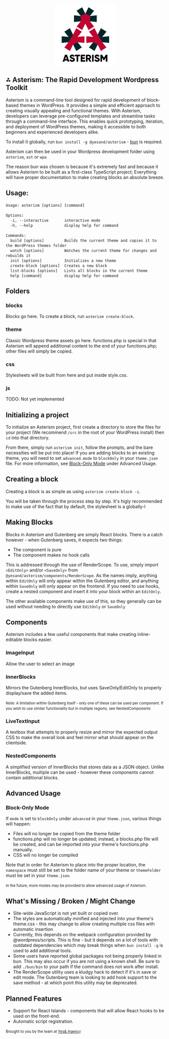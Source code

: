 <center><img src="./logo.png" height="196" width="196" /></center>

## ⁂ Asterism: The Rapid Development Wordpress Toolkit

Asterism is a command-line tool designed for rapid development of block-based themes in WordPress. It provides a simple and efficient approach to creating visually appealing and functional themes. With Asterism, developers can leverage pre-configured templates and streamline tasks through a command-line interface. This enables quick prototyping, iteration, and deployment of WordPress themes, making it accessible to both beginners and experienced developers alike.

To install it globally, run `bun install -g @yesand/asterism` - [bun](https://bun.sh) is required.

Asterism can then be used in your Wordpress development folder using `asterism`, `ast` or `wpa`

The reason bun was chosen is because it's extremely fast and because it allows Asterism to be built as a first-class TypeScript project; Everything will have proper documentation to make creating blocks an absolute breeze.

## Usage:
```
Usage: asterism [options] [command]

Options:
  -i, --interactive       interactive mode
  -h, --help              display help for command

Commands:
  build [options]         Builds the current theme and copies it to the WordPress themes folder
  watch [options]         Watches the current theme for changes and rebuilds it
  init [options]          Initializes a new theme
  create-block [options]  Creates a new block
  list-blocks [options]   Lists all blocks in the current theme
  help [command]          display help for command
```

## Folders

### blocks
Blocks go here. To create a block, run `asterism create-block`.

### theme
Classic Wordpress theme assets go here. functions.php is special in that Asterism will
append additional content to the end of your functions.php; other files will simply be copied.

### css
Stylesheets will be built from here and put inside style.css.

### js
TODO: Not yet implemented

## Initializing a project

To initialize an Asterism project, first create a directory to store
the files for your project (We recommend `/src` in the root of your WordPress install) then `cd` into that directory.

From there, simply run `asterism init`, follow the prompts, and the bare necessities will be put into place! If you are adding blocks to an existing theme, you will need to set `advanced.mode` to `blockOnly` in your `theme.json` file. For more information, see [Block-Only Mode](#block-only-mode) under Advanced Usage.

## Creating a block

Creating a block is as simple as using `asterism create-block -i`.

You will be taken through the process step by step. It's higly recommended to make use of the fact that by default, the stylesheet is a globally-l

## Making Blocks

Blocks in Asterism and Gutenberg are simply React blocks. There is a catch however - when Gutenberg saves, it expects two things:
* The component is pure
* The component makes no hook calls

This is addressed through the use of RenderScope. To use, simply import `<EditOnly>` and/or `<SaveOnly>` from `@yesand/asterism/components/RenderScope`. As the names imply, anything within `EditOnly` will only appear within the Gutenberg editor, and anything within `SaveOnly` will only appear on the frontend. If you need to use hooks, create a nested component and insert it into your block within an `EditOnly`.

The other available components make use of this, so they generally can be used without needing to directly use `EditOnly` or `SaveOnly`

## Components

Asterism includes a few useful components that make creating inline-editable blocks easier.

### ImageInput
Allow the user to select an image

### InnerBlocks
Mirrors the Gutenberg InnerBlocks, but uses SaveOnly/EditOnly to properly display/save the added items.

<small>Note: A limitation within Gutenberg itself - only one of these can be used per component. If you wish to use similar functionality but in multiple regions, see NestedComponents</small>

### LiveTextInput
A textbox that attempts to properly resize and mirror the expected output CSS to make the overall look and feel mirror what should appear on the clientside.

### NestedComponents
A simplified version of InnerBlocks that stores data as a JSON object. Unlike InnerBlocks, multiple can be used - however these components cannot contain additional blocks. 

## Advanced Usage
### Block-Only Mode
If `mode` is set to `blockOnly` under `advanced` in your `theme.json`, various things will happen:

* Files will no longer be copied from the theme folder
* functions.php will no longer be updated; instead, a blocks.php file will be created, and can be imported
  into your theme's functions.php manually.
* CSS will no longer be compiled

Note that in order for Asterism to place into the proper location, the `namespace` must still be set to the
folder name of your theme or `themeFolder` must be set in your `theme.json`.

<small>In the future, more modes may be provided to allow advanced usage of Asterism.</small>

## What's Missing / Broken / Might Change
* Site-wide JavaScript is not yet built or copied over.
* The styles are automatically minified and injected into your theme's theme.css - this may change to allow creating multiple css files with automatic insertion
* Currently, this depends on the webpack configuration provided by @wordpress/scripts. This is fine - but it depends on a lot of tools with outdated dependencies which may break things when `bun install -g` is used to add additional tools.
* Some users have reported global packages not being properly linked in bun. This may also occur if you are not using a known shell. Be sure to add `./bun/bin` to your path if the command does not work after install.
* The RenderScope utility uses a kludgy hack to detect if it's in save or edit mode. The Gutenberg team is looking to add hook support to the save method - at which point this utility may be deprecated.

## Planned Features
* Support for React Islands - components that will allow React hooks to be used on the front-end.
* Automatic script registration.

<small>Brought to you by the team at [Yes& Agency](https://yesandagency.com)</small>